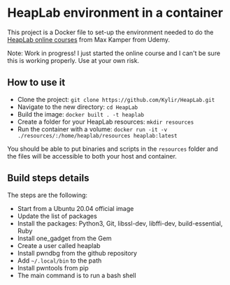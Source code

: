 # HeapLab environment in a container

This project is a Docker file to set-up the environment needed to do the [HeapLab online courses](https://www.udemy.com/course/linux-heap-exploitation-part-1) from Max Kamper from Udemy.

Note: Work in progress! I just started the online course and I can't be sure this is working properly. Use at your own risk.

## How to use it

- Clone the project: `git clone https://github.com/Kylir/HeapLab.git`
- Navigate to the new directory: `cd HeapLab`
- Build the image: `docker built . -t heaplab`
- Create a folder for your HeapLab resources: `mkdir resources`
- Run the container with a volume: `docker run -it -v ./resources/:/home/heaplab/resources heaplab:latest`

You should be able to put binaries and scripts in the `resources` folder and the files will be accessible to both your host and container.

## Build steps details

The steps are the following:
- Start from a Ubuntu 20.04 official image
- Update the list of packages
- Install the packages: Python3, Git, libssl-dev, libffi-dev, build-essential, Ruby
- Install one_gadget from the Gem
- Create a user called heaplab
- Install pwndbg from the github repository
- Add `~/.local/bin` to the path
- Install pwntools from pip
- The main command is to run a bash shell
